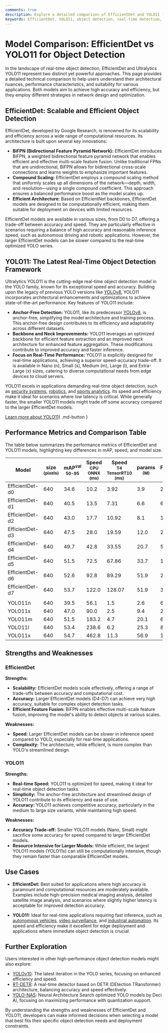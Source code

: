 ```yaml
---
comments: true
description: Explore a detailed comparison of EfficientDet and YOLO11 for object detection. Learn about their architecture, performance, and best use cases.
keywords: EfficientDet, YOLO11, object detection, real-time detection, model comparison, machine learning, computer vision, deep learning, accuracy, speed, scalability
---
```


# Model Comparison: EfficientDet vs YOLO11 for Object Detection

<script async src="https://cdn.jsdelivr.net/npm/chart.js@latest/dist/chart.min.js"></script>
<script defer src="../../javascript/benchmark.js"></script>

<canvas id="modelComparisonChart" width="1024" height="400" active-models='["EfficientDet", "YOLO11"]'></canvas>

In the landscape of real-time object detection, EfficientDet and Ultralytics YOLO11 represent two distinct yet powerful approaches. This page provides a detailed technical comparison to help users understand their architectural nuances, performance characteristics, and suitability for various applications. Both models aim to achieve high accuracy and efficiency, but they employ different strategies in network design and optimization.

## EfficientDet: Scalable and Efficient Object Detection

EfficientDet, developed by Google Research, is renowned for its scalability and efficiency across a wide range of computational resources. Its architecture is built upon several key innovations:

- **BiFPN (Bidirectional Feature Pyramid Network):** EfficientDet introduces BiFPN, a weighted bidirectional feature pyramid network that enables efficient and effective multi-scale feature fusion. Unlike traditional FPNs that are unidirectional, BiFPN allows for bidirectional cross-scale connections and learns weights to emphasize important features.
- **Compound Scaling:** EfficientDet employs a compound scaling method that uniformly scales up all dimensions of the network—depth, width, and resolution—using a single compound coefficient. This approach ensures a balanced performance boost as the model scales up.
- **Efficient Architecture:** Based on EfficientNet backbones, EfficientDet models are designed to be computationally efficient, making them suitable for deployment on devices with limited resources.

EfficientDet models are available in various sizes, from D0 to D7, offering a trade-off between accuracy and speed. They are particularly effective in scenarios requiring a balance of high accuracy and reasonable inference speed, such as autonomous driving and robotic applications. However, the larger EfficientDet models can be slower compared to the real-time optimized YOLO series.

## YOLO11: The Latest Real-Time Object Detection Framework

Ultralytics YOLO11 is the cutting-edge real-time object detection model in the YOLO family, known for its exceptional speed and accuracy. Building upon the legacy of previous YOLO versions like [YOLOv8](https://docs.ultralytics.com/models/yolov8/), YOLO11 incorporates architectural enhancements and optimizations to achieve state-of-the-art performance. Key features of YOLO11 include:

- **Anchor-Free Detection:** YOLO11, like its predecessor [YOLOv8](https://www.ultralytics.com/yolo), is anchor-free, simplifying the model architecture and training process. This anchor-free design contributes to its efficiency and adaptability across different datasets.
- **Backbone and Neck Improvements:** YOLO11 leverages an optimized backbone for efficient feature extraction and an improved neck architecture for enhanced feature aggregation. These modifications contribute to improved accuracy and faster inference.
- **Focus on Real-Time Performance:** YOLO11 is explicitly designed for real-time applications, achieving a superior speed-accuracy trade-off. It is available in Nano (n), Small (s), Medium (m), Large (l), and Extra-Large (x) sizes, catering to diverse computational needs from edge devices to cloud servers.

YOLO11 excels in applications demanding real-time object detection, such as [security systems](https://www.ultralytics.com/blog/computer-vision-for-theft-prevention-enhancing-security), [robotics](https://www.ultralytics.com/glossary/robotics), and [sports analytics](https://www.ultralytics.com/blog/exploring-the-applications-of-computer-vision-in-sports). Its speed and efficiency make it ideal for scenarios where low latency is critical. While generally faster, the smaller YOLO11 models might trade off some accuracy compared to the larger EfficientDet models.

[Learn more about YOLO11](https://docs.ultralytics.com/models/yolo11/){ .md-button }

## Performance Metrics and Comparison Table

The table below summarizes the performance metrics of EfficientDet and YOLO11 models, highlighting key differences in mAP, speed, and model size.

| Model           | size<br><sup>(pixels) | mAP<sup>val<br>50-95 | Speed<br><sup>CPU ONNX<br>(ms) | Speed<br><sup>T4 TensorRT10<br>(ms) | params<br><sup>(M) | FLOPs<br><sup>(B) |
| --------------- | --------------------- | -------------------- | ------------------------------ | ----------------------------------- | ------------------ | ----------------- |
| EfficientDet-d0 | 640                   | 34.6                 | 10.2                           | 3.92                                | 3.9                | 2.54              |
| EfficientDet-d1 | 640                   | 40.5                 | 13.5                           | 7.31                                | 6.6                | 6.1               |
| EfficientDet-d2 | 640                   | 43.0                 | 17.7                           | 10.92                               | 8.1                | 11.0              |
| EfficientDet-d3 | 640                   | 47.5                 | 28.0                           | 19.59                               | 12.0               | 24.9              |
| EfficientDet-d4 | 640                   | 49.7                 | 42.8                           | 33.55                               | 20.7               | 55.2              |
| EfficientDet-d5 | 640                   | 51.5                 | 72.5                           | 67.86                               | 33.7               | 130.0             |
| EfficientDet-d6 | 640                   | 52.6                 | 92.8                           | 89.29                               | 51.9               | 226.0             |
| EfficientDet-d7 | 640                   | 53.7                 | 122.0                          | 128.07                              | 51.9               | 325.0             |
|                 |                       |                      |                                |                                     |                    |                   |
| YOLO11n         | 640                   | 39.5                 | 56.1                           | 1.5                                 | 2.6                | 6.5               |
| YOLO11s         | 640                   | 47.0                 | 90.0                           | 2.5                                 | 9.4                | 21.5              |
| YOLO11m         | 640                   | 51.5                 | 183.2                          | 4.7                                 | 20.1               | 68.0              |
| YOLO11l         | 640                   | 53.4                 | 238.6                          | 6.2                                 | 25.3               | 86.9              |
| YOLO11x         | 640                   | 54.7                 | 462.8                          | 11.3                                | 56.9               | 194.9             |

## Strengths and Weaknesses

### EfficientDet

**Strengths:**

- **Scalability:** EfficientDet models scale effectively, offering a range of trade-offs between accuracy and computational cost.
- **Accuracy:** Larger EfficientDet models (D4-D7) can achieve very high accuracy, suitable for complex object detection tasks.
- **Efficient Feature Fusion:** BiFPN enables effective multi-scale feature fusion, improving the model's ability to detect objects at various scales.

**Weaknesses:**

- **Speed:** Larger EfficientDet models can be slower in inference speed compared to YOLO, especially for real-time applications.
- **Complexity:** The architecture, while efficient, is more complex than YOLO's streamlined design.

### YOLO11

**Strengths:**

- **Real-time Speed:** YOLO11 is optimized for speed, making it ideal for real-time object detection tasks.
- **Simplicity:** The anchor-free architecture and streamlined design of YOLO11 contribute to its efficiency and ease of use.
- **Accuracy:** YOLO11 achieves competitive accuracy, particularly in the medium to large size variants, while maintaining high speed.

**Weaknesses:**

- **Accuracy Trade-off:** Smaller YOLO11 models (Nano, Small) might sacrifice some accuracy for speed compared to larger EfficientDet models.
- **Resource Intensive for Larger Models:** While efficient, the largest YOLO11 models (YOLO11x) can still be computationally intensive, though they remain faster than comparable EfficientDet models.

## Use Cases

- **EfficientDet:** Best suited for applications where high accuracy is paramount and computational resources are moderately available. Examples include high-precision medical imaging analysis, detailed satellite image analysis, and scenarios where slightly higher latency is acceptable for improved detection accuracy.

- **YOLO11:** Ideal for real-time applications requiring fast inference, such as [autonomous vehicles](https://www.ultralytics.com/solutions/ai-in-self-driving), [video surveillance](https://www.ultralytics.com/blog/shattering-the-surveillance-status-quo-with-vision-ai), and [industrial automation](https://www.ultralytics.com/solutions/ai-in-manufacturing). Its speed and efficiency make it excellent for edge deployment and applications where immediate object detection is crucial.

## Further Exploration

Users interested in other high-performance object detection models might also explore:

- [YOLOv10](https://docs.ultralytics.com/models/yolov10/): The latest iteration in the YOLO series, focusing on enhanced efficiency and speed.
- [RT-DETR](https://docs.ultralytics.com/models/rtdetr/): A real-time detector based on DETR (DEtection TRansformer) architecture, balancing accuracy and speed effectively.
- [YOLO-NAS](https://docs.ultralytics.com/models/yolo-nas/): Neural Architecture Search optimized YOLO models by Deci AI, focusing on maximizing performance with quantization support.

By understanding the strengths and weaknesses of EfficientDet and YOLO11, developers can make informed decisions when selecting a model that best fits their specific object detection needs and deployment constraints.
